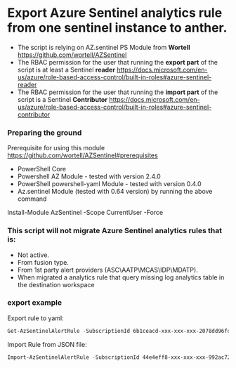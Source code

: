 # Export Azure Sentinel analytics rule from one sentinel instance to anther.

- The script is relying on AZ.sentinel PS Module from **Wortell** https://github.com/wortell/AZSentinel
- The RBAC permission for the user that running the **export part** of the script is at least a Sentinel **reader** https://docs.microsoft.com/en-us/azure/role-based-access-control/built-in-roles#azure-sentinel-reader
- The RBAC permission for the user that running the **import part** of the script is a Sentinel **Contributor** https://docs.microsoft.com/en-us/azure/role-based-access-control/built-in-roles#azure-sentinel-contributor

### Preparing the ground

Prerequisite for using this module https://github.com/wortell/AZSentinel#prerequisites

- PowerShell Core
- Powershell AZ Module - tested with version 2.4.0
- PowerShell powershell-yaml Module - tested with version 0.4.0
- Az.sentinel Module (tested with 0.64 version) by running the above command

Install-Module AzSentinel -Scope CurrentUser -Force

### This script will not migrate Azure Sentinel analytics rules that is:

- Not active.
- From fusion type.
- From 1st party alert providers (ASC\AATP\MCAS\IDP\MDATP).
- When migrated a analytics rule that query missing log analytics table in the destination workspace


### export example 


Export rule to yaml:

```powershell
Get-AzSentinelAlertRule -SubscriptionId 6b1ceacd-xxx-xxx-xxx-2078dd96fd96 -WorkspaceName "existingWorkspace" -RuleName "Mimikatz has been detected" | ConvertTo-Json | Out-File c:\temp\exportrule.yaml  
```

Import Rule from JSON file:
```powershell
Import-AzSentinelAlertRule -SubscriptionId 44e4eff8-xxx-xxx-xxx-992ac7286382 -WorkspaceName "NewWorksapce" -Settings .\rule3.yaml -Verbose
```
